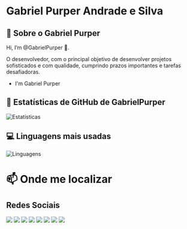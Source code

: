 # Gabriel Purper Andrade e Silva

## 👀 Sobre o Gabriel Purper 
Hi, I’m @GabrielPurper 👋.

O desenvolvedor, com o principal objetivo de desenvolver projetos sofisticados e com qualidade, cumprindo prazos importantes e tarefas desafiadoras.

- I'm Gabriel Purper 

## 🌱 Estatísticas de GitHub de GabrielPurper

![Estatísticas](https://github-readme-stats.vercel.app/api?username=GabrielPurper&show_icons=true&theme=radical&cacheBuster=1)

## 💻 Linguagens mais usadas

![Linguagens](https://github-readme-stats.vercel.app/api/top-langs/?username=GabrielPurper&layout=compact&langs_count=20&theme=radical&cacheBuster=1)


# 📫 Onde me localizar
## Redes Sociais

<div> 
  <a href="https://www.youtube.com/@MagicPurper" target="_blank"><img src="https://img.shields.io/badge/YouTube-FF0000?style=for-the-badge&logo=youtube&logoColor=white" target="_blank"></a>
  <a href="https://www.youtube.com/@bielpurper" target="_blank"><img src="https://img.shields.io/badge/YouTube 2-FF0000?style=for-the-badge&logo=youtube&logoColor=white" target="_blank"></a>
  <a href="https://www.instagram.com/biel.purper" target="_blank"><img src="https://img.shields.io/badge/-Instagram-%23E4405F?style=for-the-badge&logo=instagram&logoColor=white" target="_blank"></a>
  <a href="https://www.capcut.com/profile/TsH88TDhIqXSgRC60e-hGr6LTt1P7jKROEJlLf2Sh2M" target="_blank"><img src="https://img.shields.io/badge/CapCut-000000?style=for-the-badge&logo=capcut&logoColor=white"></a>                                                                                                                                                                                       
  <a href="https://www.tiktok.com/@magicpurper2007?is_from_webapp=1&sender_device=pc" target="_blank"><img src="https://img.shields.io/badge/TikTok-000000?style=for-the-badge&logo=tiktok&logoColor=white"></a>
 	<a href="https://www.twitch.tv/magicpurper2007" target="_blank"><img src="https://img.shields.io/badge/Twitch-9146FF?style=for-the-badge&logo=twitch&logoColor=white" target="_blank"></a>
  <a href = "malito:contatoGabriel.purper@hotmail.com"><img src="https://img.shields.io/badge/-Gmail-%23333?style=for-the-badge&logo=gmail&logoColor=white" target="_blank"></a>
  <a href="https://www.linkedin.com/in/gabriel-purper-andrade-e-silva-05b36534a?lipi=urn%3Ali%3Apage%3Ad_flagship3_profile_view_base_contact_details%3BwQDh8jSCTlCbFaCs4buihA%3D%3D" target="_blank"><img src="https://img.shields.io/badge/-LinkedIn-%230077B5?style=for-the-badge&logo=linkedin&logoColor=white" target="_blank"></a> 
</div>


